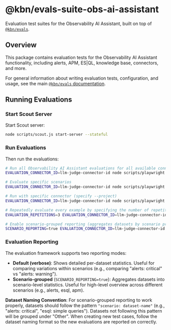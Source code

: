 # @kbn/evals-suite-obs-ai-assistant

Evaluation test suites for the Observability AI Assistant, built on top of [`@kbn/evals`](../../../platform/packages/shared/kbn-evals/README.md).

## Overview

This package contains evaluation tests for the Observability AI Assistant functionality, including alerts, APM, ES|QL, knowledge base, connectors, and more.

For general information about writing evaluation tests, configuration, and usage, see the main [`@kbn/evals` documentation](../../../platform/packages/shared/kbn-evals/README.md).

## Running Evaluations

### Start Scout Server

Start Scout server:

```bash
node scripts/scout.js start-server --stateful
```

### Run Evaluations

Then run the evaluations:

```bash
# Run all Observability AI Assistant evaluations for all available connectors and specify LLM judge (we evaluate all LLMs with  Gemini 2.5 Pro judge)
EVALUATION_CONNECTOR_ID=llm-judge-connector-id node scripts/playwright test --config x-pack/solutions/observability/packages/kbn-evals-suite-obs-ai-assistant/playwright.config.ts

# Evaluate specific scenarios
EVALUATION_CONNECTOR_ID=llm-judge-connector-id node scripts/playwright test --config x-pack/solutions/observability/packages/kbn-evals-suite-obs-ai-assistant/playwright.config.ts evals/alerts/alerts.spec.ts

# Run with specific connector (specify --project)
EVALUATION_CONNECTOR_ID=llm-judge-connector-id node scripts/playwright test --config x-pack/solutions/observability/packages/kbn-evals-suite-obs-ai-assistant/playwright.config.ts --project="my-connector"

# Repeatedly evaluate every example by specifying the number of repetitions
EVALUATION_REPETITIONS=3 EVALUATION_CONNECTOR_ID=llm-judge-connector-id node scripts/playwright test --config x-pack/solutions/observability/packages/kbn-evals-suite-obs-ai-assistant/playwright.config.ts

# Enable scenario-grouped reporting (aggregates datasets by scenario prefix)
SCENARIO_REPORTING=true EVALUATION_CONNECTOR_ID=llm-judge-connector-id node scripts/playwright test --config x-pack/solutions/observability/packages/kbn-evals-suite-obs-ai-assistant/playwright.config.ts
```

### Evaluation Reporting

The evaluation framework supports two reporting modes:

- **Default (verbose)**: Shows detailed per-dataset statistics. Useful for comparing variations within scenarios (e.g., comparing "alerts: critical" vs "alerts: warning").
- **Scenario-grouped** (`SCENARIO_REPORTING=true`): Aggregates datasets into scenario-level statistics. Useful for high-level overview across different scenarios (e.g., alerts, esql, apm).

**Dataset Naming Convention**: For scenario-grouped reporting to work properly, datasets should follow the pattern `"scenario: dataset-name"` (e.g., "alerts: critical", "esql: simple queries"). Datasets not following this pattern will be grouped under "Other".
When creating new test cases, follow the dataset naming format so the new evaluations are reported on correctly.

